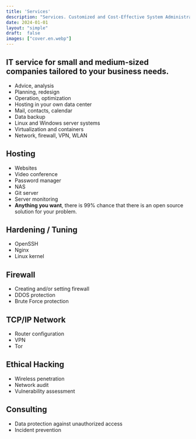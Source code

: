 ```yaml
---
title: 'Services'
description: "Services. Customized and Cost-Effective System Administrator Service for your business in Győr and its surroundings."
date: 2024-01-01
layout: "simple"
draft:  false
images: ["cover.en.webp"]
---
```


## IT service for small and medium-sized companies tailored to your business needs.

- Advice, analysis
- Planning, redesign
- Operation, optimization
- Hosting in your own data center
- Mail, contacts, calendar
- Data backup
- Linux and Windows server systems
- Virtualization and containers
- Network, firewall, VPN, WLAN


## Hosting

- Websites
- Video conference
- Password manager
- NAS
- Git server
- Server monitoring
- **Anything you want**, there is 99% chance that there is an open source solution for your problem.

## Hardening / Tuning

- OpenSSH
- Nginx
- Linux kernel

## Firewall

- Creating and/or setting firewall
- DDOS protection
- Brute Force protection

## TCP/IP Network

- Router configuration
- VPN
- Tor

## Ethical Hacking

- Wireless penetration
- Network audit
- Vulnerability assessment

## Consulting

- Data protection against unauthorized access
- Incident prevention
